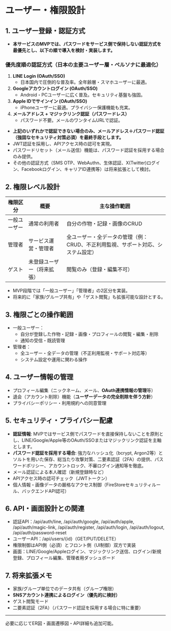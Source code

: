 # ユーザー・権限設計

## 1. ユーザー登録・認証方式
- **本サービスのMVPでは、パスワードをサービス側で保持しない認証方式を最優先とし、以下の順で導入を検討・実装します。**

### 優先度順の認証方式（日本の主要ユーザー層・ペルソナに最適化）
1. **LINE Login (OAuth/SSO)**
   - 日本国内で圧倒的な普及率。全年齢層・スマホユーザーに最適。
2. **Googleアカウントログイン (OAuth/SSO)**
   - Android・PCユーザーに広く普及。セキュリティ基盤も強固。
3. **Apple IDでサインイン (OAuth/SSO)**
   - iPhoneユーザーに最適。プライバシー保護機能も充実。
4. **メールアドレス + マジックリンク認証（パスワードレス）**
   - パスワード不要。メールのワンタイムURLで認証。

- **上記のいずれかで認証できない場合のみ、メールアドレス＋パスワード認証（強固なセキュリティ対策必須）を最終手段とします。**
- JWT認証を採用し、APIアクセス時の認可を実現。
- パスワードリセット（メール送信）機能は、パスワード認証を採用する場合のみ提供。
- その他の認証方式（SMS OTP、WebAuthn、生体認証、X(Twitter)ログイン、Facebookログイン、キャリアID連携等）は将来拡張として検討。

## 2. 権限レベル設計
| 権限区分       | 概要                         | 主な操作範囲                         |
|----------------|------------------------------|--------------------------------------|
| 一般ユーザー   | 通常の利用者                 | 自分の作物・記録・画像のCRUD         |
| 管理者         | サービス運営・管理者         | 全ユーザー・全データの管理（例：CRUD、不正利用監視、サポート対応、システム設定） |
| ゲスト         | 未登録ユーザー（将来拡張）   | 閲覧のみ（登録・編集不可）           |

- MVP段階では「一般ユーザー」「管理者」の2区分を実装。
- 将来的に「家族/グループ共有」や「ゲスト閲覧」も拡張可能な設計とする。

## 3. 権限ごとの操作範囲
- 一般ユーザー：
  - 自分が登録した作物・記録・画像・プロフィールの閲覧・編集・削除
  - 通知の受信・既読管理
- 管理者：
  - 全ユーザー・全データの管理（不正利用監視・サポート対応等）
  - システム設定や運用に関わる操作

## 4. ユーザー情報の管理
- プロフィール編集（ニックネーム、メール、**OAuth連携情報の管理**等）
- 退会（アカウント削除）機能（**ユーザーデータの完全削除を伴う方針**）
- プライバシーポリシー・利用規約への同意管理

## 5. セキュリティ・プライバシー配慮
- **認証情報**: MVPではサービス側でパスワードを直接保持しないことを原則とし、LINE/Google/Apple等のOAuth/SSOまたはマジックリンク認証を主軸とします。
- **パスワード認証を採用する場合**: 強力なハッシュ化（bcrypt, Argon2等）とソルトを用いた保存、総当たり攻撃対策、二要素認証（2FA）の提供、パスワードポリシー、アカウントロック、不審ログイン通知等を徹底。
- メール認証による本人確認（新規登録時など）
- APIアクセス時の認可チェック（JWTトークン）
- 個人情報・画像データの厳格なアクセス制御（FireStoreセキュリティルール、バックエンドAPI認可）

## 6. API・画面設計との関連
- 認証API：/api/auth/line, /api/auth/google, /api/auth/apple, /api/auth/magic-link, /api/auth/register, /api/auth/login, /api/auth/logout, /api/auth/password-reset
- ユーザーAPI：/api/users/{id}（GET/PUT/DELETE）
- 権限制御はAPI側（必須）とフロント側（UI制御）双方で実装
- 画面：LINE/Google/Appleログイン、マジックリンク送信、ログイン/新規登録、プロフィール編集、管理者用ダッシュボード

## 7. 将来拡張メモ
- 家族/グループ単位でのデータ共有（グループ権限）
- **SNSアカウント連携によるログイン（優先的に検討）**
- ゲスト閲覧モード
- 二要素認証（2FA）（パスワード認証を採用する場合に特に重要）

---

必要に応じてER図・画面遷移図・API詳細も追加可能。
